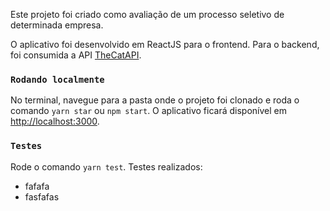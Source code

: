 Este projeto foi criado como avaliação de um processo seletivo de determinada empresa.

O aplicativo foi desenvolvido em ReactJS para o frontend. Para o backend, foi consumida a API [TheCatAPI](https://thecatapi.com/).

### `Rodando localmente`

No terminal, navegue para a pasta onde o projeto foi clonado e roda o comando `yarn star` ou `npm start`.
O aplicativo ficará disponível em [http://localhost:3000](http://localhost:3000).

### `Testes`

Rode o comando `yarn test`.
Testes realizados:
- fafafa
- fasfafas